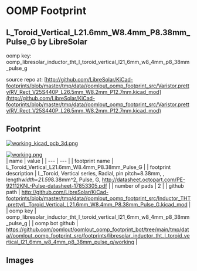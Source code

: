 # OOMP Footprint  
## L_Toroid_Vertical_L21.6mm_W8.4mm_P8.38mm_Pulse_G  by LibreSolar  
  
oomp key: oomp_libresolar_inductor_tht_l_toroid_vertical_l21_6mm_w8_4mm_p8_38mm_pulse_g  
  
source repo at: [http://github.com/LibreSolar/KiCad-footprints/blob/master/tmp/data//oomlout_oomp_footprint_src/Varistor.pretty/RV_Rect_V25S440P_L26.5mm_W8.2mm_P12.7mm.kicad_mod](http://github.com/LibreSolar/KiCad-footprints/blob/master/tmp/data//oomlout_oomp_footprint_src/Varistor.pretty/RV_Rect_V25S440P_L26.5mm_W8.2mm_P12.7mm.kicad_mod)  
## Footprint  
  
[![working_kicad_pcb_3d.png](working_kicad_pcb_3d_600.png)](working_kicad_pcb_3d.png)  
  
[![working.png](working_600.png)](working.png)  
| name | value | 
| --- | --- | 
| footprint name | L_Toroid_Vertical_L21.6mm_W8.4mm_P8.38mm_Pulse_G | 
| footprint description | L_Toroid, Vertical series, Radial, pin pitch=8.38mm, , length*width=21.59*8.38mm^2, Pulse, G, http://datasheet.octopart.com/PE-92112KNL-Pulse-datasheet-17853305.pdf | 
| number of pads | 2 | 
| github path | http://github.com/LibreSolar/KiCad-footprints/blob/master/tmp/data//oomlout_oomp_footprint_src/Inductor_THT.pretty/L_Toroid_Vertical_L21.6mm_W8.4mm_P8.38mm_Pulse_G.kicad_mod | 
| oomp key | oomp_libresolar_inductor_tht_l_toroid_vertical_l21_6mm_w8_4mm_p8_38mm_pulse_g | 
| oomp bot github | https://github.com/oomlout/oomlout_oomp_footprint_bot/tree/main/tmp/data//oomlout_oomp_footprint_src/footprints/libresolar_inductor_tht_l_toroid_vertical_l21_6mm_w8_4mm_p8_38mm_pulse_g/working | 
## Images  
